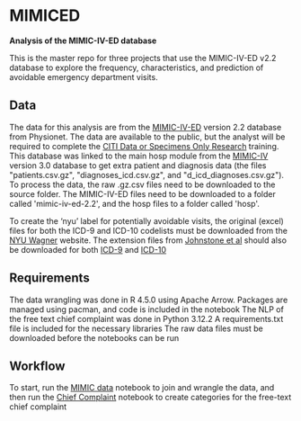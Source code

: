 # MIMICED
**Analysis of the MIMIC-IV-ED database**

This is the master repo for three projects that use the MIMIC-IV-ED v2.2 database to explore the frequency, characteristics, and prediction of avoidable emergency department visits. 

## Data
The data for this analysis are from the [MIMIC-IV-ED](https://physionet.org/content/mimic-iv-ed/2.2/) version 2.2 database from Physionet. The data are available to the public, but the analyst will be required to complete the [CITI Data or Specimens Only Research](https://physionet.org/about/citi-course/) training.  This database was linked to the main hosp module from the [MIMIC-IV](https://www.physionet.org/content/mimiciv/3.0/hosp/#files-panel) version 3.0 database to get extra patient and diagnosis data (the files "patients.csv.gz", "diagnoses_icd.csv.gz", and "d_icd_diagnoses.csv.gz"). 
To process the data, the raw .gz.csv files need to be downloaded to the source folder. The MIMIC-IV-ED files need to be downloaded to a folder called 'mimic-iv-ed-2.2', and the hosp files to a folder called 'hosp'.

To create the ‘nyu’ label for potentially avoidable visits, the original (excel) files for both the ICD-9 and ICD-10 codelists must be downloaded from the [NYU Wagner](https://wagner.nyu.edu/faculty/billings/nyued-background) website. The extension files from [Johnstone et al](https://onlinelibrary.wiley.com/doi/full/10.1111/1475-6773.12638?saml_referrer) should also be downloaded for both [ICD-9](https://onlinelibrary.wiley.com/action/downloadSupplement?doi=10.1111%2F1475-6773.12638&file=hesr12638-sup-0006-AppendixS6.txt) and [ICD-10](https://onlinelibrary.wiley.com/action/downloadSupplement?doi=10.1111%2F1475-6773.12638&file=hesr12638-sup-0007-AppendixS7.txt)   

## Requirements
The data wrangling was done in R 4.5.0 using Apache Arrow.
Packages are managed using pacman, and code is included in the notebook
The NLP of the free text chief complaint was done in Python 3.12.2
A requirements.txt file is included for the necessary libraries
The raw data files must be downloaded before the notebooks can be run

## Workflow
To start, run the [MIMIC data](/1_mimic_data.ipynb) notebook to join and wrangle the data, and then run the [Chief Complaint](/2_chiefcomp.ipynb) notebook to create categories for the free-text chief complaint




